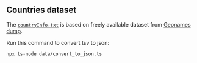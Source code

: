 ## Countries dataset

The [`countryInfo.txt`](https://download.geonames.org/export/dump/countryInfo.txt) is based on freely available dataset
from [Geonames dump](https://download.geonames.org/export/dump/countryInfo.txt).

Run this command to convert tsv to json:
```bash
npx ts-node data/convert_to_json.ts
```
